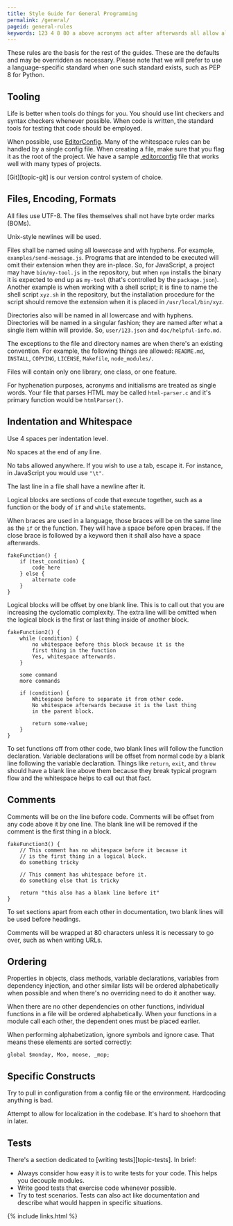 ```yaml
---
title: Style Guide for General Programming
permalink: /general/
pageid: general-rules
keywords: 123 4 8 80 a above acronyms act after afterwards all allow allowed alphabetically alphabetization also alternate always an and another any anything anywhere apart are as at attempt bad basis be because before better bin binary blank block blocks body boms brace braces break brief but by byte c call called can case characters checkers choice class close code codebase command commands comment comments complexity condition config configuration consider constructs contain control controlled convention copying correctly creating cyclomatic declaration declarations decouple dedicated defaults dependencies dependency dependent describe directories directory do doc documentation each earlier easy editorconfig elements else employed encoding end environment escape example examples exceptions execute executed exercise existing exists exit expected extension extra fact fakefunction fakefunction2 fakefunction3 fashion feature file files fine first flag flow follow followed following for formats from function functions git global go good guides handled happen hard hardcoding has have headings helpful-info helps here how html htmlparser html-parser hyphenation hyphens if ignore in increasing indentation individual initialisms injection in-place inside install installation installs instance intended is it item it's javascript js json keyword language language-specific last later level library license life like line lines lint lists local localization logical lowercase make makefile many marks may md means methods module modules monday moo moose mop more must my-tool name named names necessary need newline newlines no node_modules normal not note npm objects of off offset omit omitted on one ones only open or order ordered ordering other our out over overridden overriding package parent parses pep per performing placed please possible prefer primary procedure program programs project projects properties provide pull purposes python readme remove removed repository rest return root rules same sample scenarios script section sections send-message separate set sh shall shell shoehorn should similar single singular situations so some something some-value sorted space spaces specific standard statements such sure symbols syntax system t tab tabs test test_condition testing tests that that's the their them themselves then there there's these they thing things this those throw to together tooling tools treated tricky try two types typical unix-style unless up urls use used user using usr utf-8 variable variables version way we well what when whenever while whitespace will wish with within words working works would wrapped write writing written xyz yes you your
---
```


These rules are the basis for the rest of the guides.  These are the defaults and may be overridden as necessary.  Please note that we will prefer to use a language-specific standard when one such standard exists, such as PEP 8 for Python.


Tooling
-------

Life is better when tools do things for you.  You should use lint checkers and syntax checkers whenever possible.  When code is written, the standard tools for testing that code should be employed.

When possible, use [EditorConfig](http://editorconfig.org/).  Many of the whitespace rules can be handled by a single config file.  When creating a file, make sure that you flag it as the root of the project.  We have a sample [.editorconfig](editorconfig.txt) file that works well with many types of projects.

[Git][topic-git] is our version control system of choice.


Files, Encoding, Formats
------------------------

All files use UTF-8.  The files themselves shall not have byte order marks (BOMs).

Unix-style newlines will be used.

Files shall be named using all lowercase and with hyphens.  For example, `examples/send-message.js`.  Programs that are intended to be executed will omit their extension when they are in-place.  So, for JavaScript, a project may have `bin/my-tool.js` in the repository, but when `npm` installs the binary it is expected to end up as `my-tool` (that's controlled by the `package.json`).  Another example is when working with a shell script; it is fine to name the shell script `xyz.sh` in the repository, but the installation procedure for the script should remove the extension when it is placed in `/usr/local/bin/xyz`.

Directories also will be named in all lowercase and with hyphens.  Directories will be named in a singular fashion; they are named after what a single item within will provide.  So, `user/123.json` and `doc/helpful-info.md`.

The exceptions to the file and directory names are when there's an existing convention.  For example, the following things are allowed:  `README.md`, `INSTALL`, `COPYING`, `LICENSE`, `Makefile`, `node_modules/`.

Files will contain only one library, one class, or one feature.

For hyphenation purposes, acronyms and initialisms are treated as single words.  Your file that parses HTML may be called `html-parser.c` and it's primary function would be `htmlParser()`.


Indentation and Whitespace
--------------------------

Use 4 spaces per indentation level.

No spaces at the end of any line.

No tabs allowed anywhere.  If you wish to use a tab, escape it.  For instance, in JavaScript you would use `"\t"`.

The last line in a file shall have a newline after it.

Logical blocks are sections of code that execute together, such as a function or the body of `if` and `while` statements.

When braces are used in a language, those braces will be on the same line as the `if` or the function.  They will have a space before open braces.  If the close brace is followed by a keyword then it shall also have a space afterwards.

    fakeFunction() {
        if (test_condition) {
            code here
        } else {
            alternate code
        }
    }

Logical blocks will be offset by one blank line.  This is to call out that you are increasing the cyclomatic complexity.  The extra line will be omitted when the logical block is the first or last thing inside of another block.

    fakeFunction2() {
        while (condition) {
            no whitespace before this block because it is the
            first thing in the function
            Yes, whitespace afterwards.
        }

        some command
        more commands

        if (condition) {
            Whitespace before to separate it from other code.
            No whitespace afterwards because it is the last thing
            in the parent block.

            return some-value;
        }
    }

To set functions off from other code, two blank lines will follow the function declaration.  Variable declarations will be offset from normal code by a blank line following the variable declaration.  Things like `return`, `exit`, and `throw` should have a blank line above them because they break typical program flow and the whitespace helps to call out that fact.


Comments
--------

Comments will be on the line before code.  Comments will be offset from any code above it by one line.  The blank line will be removed if the comment is the first thing in a block.

    fakeFunction3() {
        // This comment has no whitespace before it because it
        // is the first thing in a logical block.
        do something tricky

        // This comment has whitespace before it.
        do something else that is tricky

        return "this also has a blank line before it"
    }

To set sections apart from each other in documentation, two blank lines will be used before headings.

Comments will be wrapped at 80 characters unless it is necessary to go over, such as when writing URLs.


Ordering
--------

Properties in objects, class methods, variable declarations, variables from dependency injection, and other similar lists will be ordered alphabetically when possible and when there's no overriding need to do it another way.

When there are no other dependencies on other functions, individual functions in a file will be ordered alphabetically.  When your functions in a module call each other, the dependent ones must be placed earlier.

When performing alphabetization, ignore symbols and ignore case.  That means these elements are sorted correctly:

    global $monday, Moo, moose, _mop;


Specific Constructs
-------------------

Try to pull in configuration from a config file or the environment.  Hardcoding anything is bad.

Attempt to allow for localization in the codebase.  It's hard to shoehorn that in later.


Tests
-----

There's a section dedicated to [writing tests][topic-tests].  In brief:

* Always consider how easy it is to write tests for your code.  This helps you decouple modules.
* Write good tests that exercise code whenever possible.
* Try to test scenarios.  Tests can also act like documentation and describe what would happen in specific situations.


{% include links.html %}
